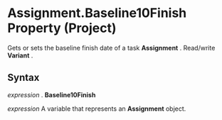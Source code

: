 
# Assignment.Baseline10Finish Property (Project)

Gets or sets the baseline finish date of a task  **Assignment** . Read/write **Variant** .


## Syntax

 _expression_ . **Baseline10Finish**

 _expression_ A variable that represents an **Assignment** object.

